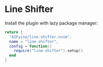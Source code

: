 # Line Shifter

Install the plugin with lazy package manager:
```lua
return {
  "A2Fyise/line-shifter.nvim",
  name = "line-shifter",
  config = function()
    require("line-shifter").setup()
  end
}
